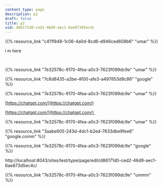 ```yaml
---
content_type: page
description: p2
draft: false
title: p2
uid: d86171d0-ced2-46d9-aec1-6ae873d5ec4c
---
```

{{% resource_link "c411f848-1c06-4a0d-8cd6-d946ced608b6" "umar" %}}

i m here

 

{{% resource_link "7e32578c-9170-4fea-a0c3-7623f099dc9e" "umar" %}}

{{% resource_link "7c8d8435-a2be-4f00-afe3-a497853d8c86" "google" %}}

{{% resource_link "7e32578c-9170-4fea-a0c3-7623f099dc9e" "umar" %}}

[https://chatgpt.com/](https://chatgpt.com/)

[https://chatgpt.com/](https://chatgpt.com/) 

{{% resource_link "7e32578c-9170-4fea-a0c3-7623f099dc9e" "umar" %}}

{{% resource_link "3aabe605-243d-4dc1-b2ed-7633dbe9fee6" "google.comm" %}}

{{% resource_link "7e32578c-9170-4fea-a0c3-7623f099dc9e" "google" %}}

http://localhost:8043/sites/test/type/page/edit/d86171d0-ced2-46d9-aec1-6ae873d5ec4c/ 

{{% resource_link "7e32578c-9170-4fea-a0c3-7623f099dc9e" "ummm" %}}